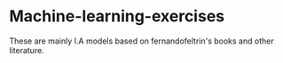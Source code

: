 # Machine-learning-exercises

 These are mainly I.A models based on fernandofeltrin's books and other literature.
